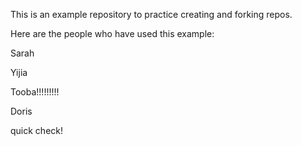This is an example repository to practice creating and forking repos.

Here are the people who have used this example:

Sarah

Yijia

Tooba!!!!!!!!!

Doris 

quick check!
